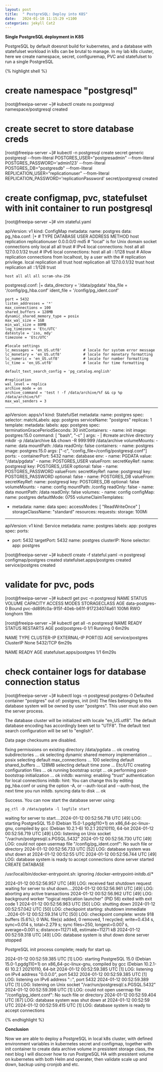 ```yaml
---
layout: post
title:  " PostgreSQL: Deploy into K8S"
date:   2024-01-10 11:15:29 +1100
categories: jekyll Cat2
---
```


<b> Single PostgreSQL deployment in K8S</b>

PostgreSQL by default doesnot build for kubernetes, and a database with statefulset workload in k8s can be brutal to manage. In my lab k8s cluster, here we create namespace, secret, configuremap, PVC and statefulset to run a single PostgreSQL  

{% highlight shell %}
# create namespace "postgresql"
[root@freeipa-server ~]# kubectl create ns postgresql
namespace/postgresql created

# create secret to store database creds
[root@freeipa-server ~]# kubectl -n postgresql create secret generic postgresql --from-literal POSTGRES_USER="postgresadmin" --from-literal POSTGRES_PASSWORD='admin123' --from-literal POSTGRES_DB="postgresdb" --from-literal REPLICATION_USER="replicationuser" --from-literal REPLICATION_PASSWORD='replicationPassword'
secret/postgresql created

# create configmap, pvc, statefulset with init container to run postgresql
[root@freeipa-server ~]# vim stateful.yaml

apiVersion: v1
kind: ConfigMap
metadata:
  name: postgres
data: 
  pg_hba.conf: |+
    # TYPE  DATABASE        USER            ADDRESS                 METHOD
    host     replication     replicationuser         0.0.0.0/0        md5
    # "local" is for Unix domain socket connections only
    local   all             all                                     trust
    # IPv4 local connections:
    host    all             all             127.0.0.1/32            trust
    # IPv6 local connections:
    host    all             all             ::1/128                 trust
    # Allow replication connections from localhost, by a user with the
    # replication privilege.
    local   replication     all                                     trust
    host    replication     all             127.0.0.1/32            trust
    host    replication     all             ::1/128                 trust

    host all all all scram-sha-256
  postgresql.conf: |+
    data_directory = '/data/pgdata'
    hba_file = '/config/pg_hba.conf'
    ident_file = '/config/pg_ident.conf'

    port = 5432
    listen_addresses = '*'
    max_connections = 100
    shared_buffers = 128MB
    dynamic_shared_memory_type = posix
    max_wal_size = 1GB
    min_wal_size = 80MB
    log_timezone = 'Etc/UTC'
    datestyle = 'iso, mdy'
    timezone = 'Etc/UTC'

    #locale settings
    lc_messages = 'en_US.utf8'			# locale for system error message
    lc_monetary = 'en_US.utf8'			# locale for monetary formatting
    lc_numeric = 'en_US.utf8'			# locale for number formatting
    lc_time = 'en_US.utf8'				# locale for time formatting

    default_text_search_config = 'pg_catalog.english'

    #replication
    wal_level = replica
    archive_mode = on
    archive_command = 'test ! -f /data/archive/%f && cp %p /data/archive/%f'
    max_wal_senders = 3
---
apiVersion: apps/v1
kind: StatefulSet
metadata:
  name: postgres
spec:
  selector:
    matchLabels:
      app: postgres
  serviceName: "postgres"
  replicas: 1
  template:
    metadata:
      labels:
        app: postgres
    spec:
      terminationGracePeriodSeconds: 30
      initContainers:
      - name: init
        image: postgres:15.0
        command: [ "bash", "-c" ]
        args:
        - |
          #create archive directory
          mkdir -p /data/archive && chown -R 999:999 /data/archive
        volumeMounts:
        - name: data
          mountPath: /data
          readOnly: false
      containers:
      - name: postgres
        image: postgres:15.0
        args: ["-c", "config_file=/config/postgresql.conf"]
        ports:
        - containerPort: 5432
          name: database
        env:
        - name: PGDATA
          value: "/data/pgdata"
        - name: POSTGRES_USER
          valueFrom:
            secretKeyRef:
              name: postgresql
              key: POSTGRES_USER
              optional: false
        - name: POSTGRES_PASSWORD
          valueFrom:
            secretKeyRef:
              name: postgresql
              key: POSTGRES_PASSWORD
              optional: false
        - name: POSTGRES_DB
          valueFrom:
            secretKeyRef:
              name: postgresql
              key: POSTGRES_DB
              optional: false
        volumeMounts:
        - name: config
          mountPath: /config
          readOnly: false
        - name: data
          mountPath: /data
          readOnly: false
      volumes:
      - name: config
        configMap:
          name: postgres
          defaultMode: 0755
  volumeClaimTemplates:
  - metadata:
      name: data
    spec:
      accessModes: [ "ReadWriteOnce" ]
      storageClassName: "standard"
      resources:
        requests:
          storage: 100Mi
---
apiVersion: v1
kind: Service
metadata:
  name: postgres
  labels:
    app: postgres
spec:
  ports:
  - port: 5432
    targetPort: 5432
    name: postgres
  clusterIP: None
  selector:
    app: postgres

[root@freeipa-server ~]# kubectl create -f stateful.yaml -n postgresql 
configmap/postgres created
statefulset.apps/postgres created
service/postgres created

# validate for pvc, pods
[root@freeipa-server ~]# kubectl get pvc -n postgresql 
NAME              STATUS   VOLUME                                     CAPACITY   ACCESS MODES   STORAGECLASS   AGE
data-postgres-0   Bound    pvc-dd89fc0a-915f-40eb-b61f-917234074a61   100Mi      RWO            longhorn       19m

[root@freeipa-server ~]# kubectl get all -n postgresql 
NAME             READY   STATUS    RESTARTS   AGE
pod/postgres-0   1/1     Running   0          6m29s

NAME               TYPE        CLUSTER-IP   EXTERNAL-IP   PORT(S)    AGE
service/postgres   ClusterIP   None         <none>        5432/TCP   6m29s

NAME                        READY   AGE
statefulset.apps/postgres   1/1     6m29s

# check container logs for database connection status
[root@freeipa-server ~]# kubectl logs -n postgresql postgres-0 
Defaulted container "postgres" out of: postgres, init (init)
The files belonging to this database system will be owned by user "postgres".
This user must also own the server process.

The database cluster will be initialized with locale "en_US.utf8".
The default database encoding has accordingly been set to "UTF8".
The default text search configuration will be set to "english".

Data page checksums are disabled.

fixing permissions on existing directory /data/pgdata ... ok
creating subdirectories ... ok
selecting dynamic shared memory implementation ... posix
selecting default max_connections ... 100
selecting default shared_buffers ... 128MB
selecting default time zone ... Etc/UTC
creating configuration files ... ok
running bootstrap script ... ok
performing post-bootstrap initialization ... ok
initdb: warning: enabling "trust" authentication for local connections
initdb: hint: You can change this by editing pg_hba.conf or using the option -A, or --auth-local and --auth-host, the next time you run initdb.
syncing data to disk ... ok


Success. You can now start the database server using:

    pg_ctl -D /data/pgdata -l logfile start

waiting for server to start....2024-01-12 00:52:56.718 UTC [49] LOG:  starting PostgreSQL 15.0 (Debian 15.0-1.pgdg110+1) on x86_64-pc-linux-gnu, compiled by gcc (Debian 10.2.1-6) 10.2.1 20210110, 64-bit
2024-01-12 00:52:56.719 UTC [49] LOG:  listening on Unix socket "/var/run/postgresql/.s.PGSQL.5432"
2024-01-12 00:52:56.730 UTC [49] LOG:  could not open usermap file "/config/pg_ident.conf": No such file or directory
2024-01-12 00:52:56.733 UTC [52] LOG:  database system was shut down at 2024-01-12 00:52:55 UTC
2024-01-12 00:52:56.744 UTC [49] LOG:  database system is ready to accept connections
 done
server started
CREATE DATABASE


/usr/local/bin/docker-entrypoint.sh: ignoring /docker-entrypoint-initdb.d/*

2024-01-12 00:52:56.957 UTC [49] LOG:  received fast shutdown request
waiting for server to shut down....2024-01-12 00:52:56.961 UTC [49] LOG:  aborting any active transactions
2024-01-12 00:52:56.962 UTC [49] LOG:  background worker "logical replication launcher" (PID 56) exited with exit code 1
2024-01-12 00:52:56.963 UTC [50] LOG:  shutting down
2024-01-12 00:52:57.042 UTC [50] LOG:  checkpoint starting: shutdown immediate
..2024-01-12 00:52:59.314 UTC [50] LOG:  checkpoint complete: wrote 918 buffers (5.6%); 0 WAL file(s) added, 0 removed, 1 recycled; write=0.434 s, sync=0.014 s, total=2.279 s; sync files=250, longest=0.007 s, average=0.001 s; distance=11271 kB, estimate=11271 kB
2024-01-12 00:52:59.318 UTC [49] LOG:  database system is shut down
 done
server stopped

PostgreSQL init process complete; ready for start up.

2024-01-12 00:52:59.385 UTC [1] LOG:  starting PostgreSQL 15.0 (Debian 15.0-1.pgdg110+1) on x86_64-pc-linux-gnu, compiled by gcc (Debian 10.2.1-6) 10.2.1 20210110, 64-bit
2024-01-12 00:52:59.385 UTC [1] LOG:  listening on IPv4 address "0.0.0.0", port 5432
2024-01-12 00:52:59.385 UTC [1] LOG:  listening on IPv6 address "::", port 5432
2024-01-12 00:52:59.389 UTC [1] LOG:  listening on Unix socket "/var/run/postgresql/.s.PGSQL.5432"
2024-01-12 00:52:59.398 UTC [1] LOG:  could not open usermap file "/config/pg_ident.conf": No such file or directory
2024-01-12 00:52:59.404 UTC [67] LOG:  database system was shut down at 2024-01-12 00:52:59 UTC
2024-01-12 00:52:59.415 UTC [1] LOG:  database system is ready to accept connections

{% endhighlight %}

<b> Conclusion</b>

Now we are able to deploy a PostgreSQL in local k8s cluster, with defined environment variables in kubernetes secret and configmap, together with init container to create data archive volume in presistent storage class, the next blog I will discover how to run PostgreSQL HA with presistent volume on kubernetes with both Helm and operater, then validate scale up and down, backup using cronjob and etc.



